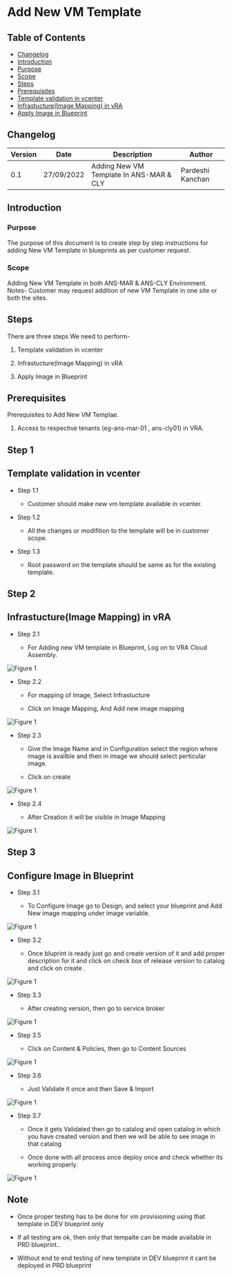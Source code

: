 # Add New VM Template

## Table of Contents

- [Changelog](#Changelog)
- [Introduction](#Introduction)
- [Purpose](#Purpose)
- [Scope](#Scope)
- [Steps](#Steps)
- [Prerequisites](#Prerequisties)
- [Template validation in vcenter](#Template-validation-in-vcenter)
- [Infrastucture(Image Mapping) in vRA](#Infrastucture(Image-Mapping)-in-vRA)
- [Apply Image in Blueprint](#Apply-Image-in-Blueprint)

## Changelog
  
| Version | Date       | Description      | Author       |
| ------- | ---------- | ---------------- | -------------|
| 0.1     | 27/09/2022 | Adding New VM Template In ANS-MAR & CLY  | Pardeshi Kanchan |

## Introduction

### Purpose
   
   The purpose of this document is to create step by step instructions for adding New VM Template in blueprints as per customer request.
### Scope

   Adding New VM Template in both ANS-MAR & ANS-CLY Environment. Notes- Customer may request addition of new VM Template in one site or both the sites.
   
## Steps

   There are three steps We need to perform-
   
   1. Template validation in vcenter
   
   2. Infrastucture(Image Mapping) in vRA
   
   3. Apply Image in Blueprint
   
## Prerequisites

  Prerequisites to Add New VM Templae.

  1. Access to respective tenants (eg-ans-mar-01 , ans-cly01) in VRA.
  
## Step 1

## Template validation in vcenter

- Step 1.1

  - Customer should make new vm template available in vcenter. 
    
- Step 1.2

  - All the changes or modifition to the template will be in customer scope.
    
- Step 1.3

  - Root password on the template should be same as for the existing template.

## Step 2

## Infrastucture(Image Mapping) in vRA

- Step 2.1
    
    - For Adding new VM template in Blueprint, Log on to VRA Cloud Assembly.
 
 ![Figure 1](images/VMTemplate1.PNG)
 
- Step 2.2

    - For mapping of Image, Select Infrastucture
     
    - Click on Image Mapping, And Add new image mapping
    
 ![Figure 1](images/VMTemplate2.PNG)
 
- Step 2.3

    - Give the Image Name and in Configuration select the region where image is availble and then in image we should select perticular image. 
    
    - Click on create 
    
 ![Figure 1](images/VMTemplate3.PNG)
 
- Step 2.4

    - After Creation it will be visible in Image Mapping 

 ![Figure 1](images/VMTemplate4.PNG)
 
## Step 3

## Configure Image in Blueprint

 - Step 3.1

    - To Configure Image go to Design, and select your blueprint and Add New image mapping under image variable.
    
 ![Figure 1](images/VMTemplate5.PNG)
 
 - Step 3.2
 
    - Once bluprint is ready just go and create version of it and add proper description for it and click on check box of release version to catalog and click on create .
    
 ![Figure 1](images/VMTemplate12.PNG)
 
  - Step 3.3
  
    - After creating version, then go to service broker 
    
  ![Figure 1](images/VMTemplate8.PNG)
  
  - Step 3.5
  
    - Click on Content & Policies, then go to Content Sources
    
  ![Figure 1](images/VMTemplate9.PNG)
  
  - Step 3.6
  
    - Just Validate it once and then Save & Import
    
  ![Figure 1](images/VMTemplate10.PNG)
  
  - Step 3.7
  
    - Once it gets Validated then go to catalog and open catalog in which you have created version and then we will be able to see image in that catalog
    
    - Once done with all process once deploy once and check whether its working properly.
    
  ![Figure 1](images/VMTemplate11.PNG)
  
## Note

  - Once proper testing has to be done for vm provisioning using that template in DEV blueprint only

  - If all testing are ok, then only that tempalte can be made available in PRD blueprint..
  
  - Without end to end testing of new template in DEV blueprint it cant be deployed in PRD blueprint

 
  

      


